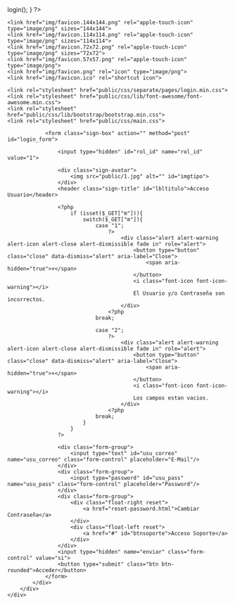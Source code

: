 <?php
    require_once("config/conexion.php");
    if(isset($_POST["enviar"]) and $_POST["enviar"]=="si"){
        require_once("models/Usuario.php");
        $usuario = new Usuario();
        $usuario->login();
    }
?>
<!DOCTYPE html>
<html>
<head lang="es">
	<meta charset="UTF-8">
	<meta name="viewport" content="width=device-width, initial-scale=1, user-scalable=no">
	<meta http-equiv="x-ua-compatible" content="ie=edge">
	<title>AnderCode</>::Acceso</title>

	<link href="img/favicon.144x144.png" rel="apple-touch-icon" type="image/png" sizes="144x144">
	<link href="img/favicon.114x114.png" rel="apple-touch-icon" type="image/png" sizes="114x114">
	<link href="img/favicon.72x72.png" rel="apple-touch-icon" type="image/png" sizes="72x72">
	<link href="img/favicon.57x57.png" rel="apple-touch-icon" type="image/png">
	<link href="img/favicon.png" rel="icon" type="image/png">
	<link href="img/favicon.ico" rel="shortcut icon">

    <link rel="stylesheet" href="public/css/separate/pages/login.min.css">
    <link rel="stylesheet" href="public/css/lib/font-awesome/font-awesome.min.css">
    <link rel="stylesheet" href="public/css/lib/bootstrap/bootstrap.min.css">
    <link rel="stylesheet" href="public/css/main.css">
</head>
<body>
    <div class="page-center">
        <div class="page-center-in">
            <div class="container-fluid">

                <form class="sign-box" action="" method="post" id="login_form">

                    <input type="hidden" id="rol_id" name="rol_id" value="1">

                    <div class="sign-avatar">
                        <img src="public/1.jpg" alt="" id="imgtipo">
                    </div>
                    <header class="sign-title" id="lbltitulo">Acceso Usuario</header>

                    <?php
                        if (isset($_GET["m"])){
                            switch($_GET["m"]){
                                case "1";
                                    ?>
                                        <div class="alert alert-warning alert-icon alert-close alert-dismissible fade in" role="alert">
                                            <button type="button" class="close" data-dismiss="alert" aria-label="Close">
                                                <span aria-hidden="true">×</span>
                                            </button>
                                            <i class="font-icon font-icon-warning"></i>
                                            El Usuario y/o Contraseña son incorrectos.
                                        </div>
                                    <?php
                                break;

                                case "2";
                                    ?>
                                        <div class="alert alert-warning alert-icon alert-close alert-dismissible fade in" role="alert">
                                            <button type="button" class="close" data-dismiss="alert" aria-label="Close">
                                                <span aria-hidden="true">×</span>
                                            </button>
                                            <i class="font-icon font-icon-warning"></i>
                                            Los campos estan vacios.
                                        </div>
                                    <?php
                                break;
                            }
                        }
                    ?>

                    <div class="form-group">
                        <input type="text" id="usu_correo" name="usu_correo" class="form-control" placeholder="E-Mail"/>
                    </div>
                    <div class="form-group">
                        <input type="password" id="usu_pass" name="usu_pass" class="form-control" placeholder="Password"/>
                    </div>
                    <div class="form-group">
                        <div class="float-right reset">
                            <a href="reset-password.html">Cambiar Contraseña</a>
                        </div>
                        <div class="float-left reset">
                            <a href="#" id="btnsoporte">Acceso Soporte</a>
                        </div>
                    </div>
                    <input type="hidden" name="enviar" class="form-control" value="si">
                    <button type="submit" class="btn btn-rounded">Acceder</button>
                </form>
            </div>
        </div>
    </div>

<script src="public/js/lib/jquery/jquery.min.js"></script>
<script src="public/js/lib/tether/tether.min.js"></script>
<script src="public/js/lib/bootstrap/bootstrap.min.js"></script>
<script src="public/js/plugins.js"></script>
<script type="text/javascript" src="public/js/lib/match-height/jquery.matchHeight.min.js"></script>
<script>
    $(function() {
        $('.page-center').matchHeight({
            target: $('html')
        });

        $(window).resize(function(){
            setTimeout(function(){
                $('.page-center').matchHeight({ remove: true });
                $('.page-center').matchHeight({
                    target: $('html')
                });
            },100);
        });
    });
</script>
<script src="public/js/app.js"></script>

<script type="text/javascript" src="datos.js"></script>

</body>
</html>
